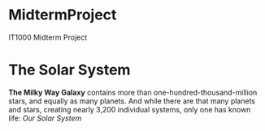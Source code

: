 # MidtermProject
IT1000 Midterm Project

# The Solar System

**The Milky Way Galaxy** contains more than one-hundred-thousand-million stars, and equally as many planets. And while there are that many planets and stars, creating nearly 3,200 individual systems, only one has known life: *Our Solar System*
